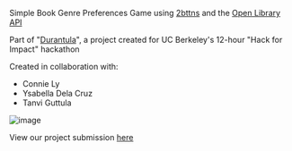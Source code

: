 Simple Book Genre Preferences Game using [2bttns](https://www.2bttns.com/) and the [Open Library API](https://openlibrary.org/developers/api)

Part of "[Durantula](https://github.com/steeevin88/Durantula)", a project created for UC Berkeley's 12-hour "Hack for Impact" hackathon

Created in collaboration with:
- Connie Ly
- Ysabella Dela Cruz
- Tanvi Guttula

![image](https://github.com/steeevin88/2bttn/assets/59713070/50283ab5-ba8c-400f-b317-a3105bf10e43)

View our project submission [here](https://hackforimpact.hackerearth.com/challenges/hackathon/berkley-hacks/dashboard/4e38914/submission/published/)
